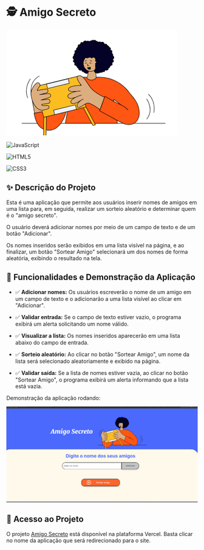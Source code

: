 # :detective: Amigo Secreto 

!['Imagem amigo secreto'](/assets/amigo-secreto.png)

![JavaScript](https://img.shields.io/badge/JavaScript-F7DF1E?style=flatl&logo=javascript&logoColor=black)

![HTML5](https://img.shields.io/badge/HTML5-E34F26?style=for-the-badge&logo=html5&logoColor=white)

![CSS3](https://img.shields.io/badge/CSS3-1572B6?style=for-the-badge&logo=css3&logoColor=white)

## :sparkles: Descrição do Projeto

Esta é uma aplicação que permite aos usuários inserir nomes de amigos em uma lista para, em seguida, realizar um sorteio aleatório e determinar quem é o "amigo secreto".

O usuário deverá adicionar nomes por meio de um campo de texto e de um botão "Adicionar".

Os nomes inseridos serão exibidos em uma lista visível na página, e ao finalizar, um botão "Sortear Amigo" selecionará um dos nomes de forma aleatória, exibindo o resultado na tela.

## :hammer: Funcionalidades e Demonstração da Aplicação

* :white_check_mark: **Adicionar nomes:** Os usuários escreverão o nome de um amigo em um campo de texto e o adicionarão a uma lista visível ao clicar em "Adicionar".

* :white_check_mark:  **Validar entrada:** Se o campo de texto estiver vazio, o programa exibirá um alerta solicitando um nome válido.

* :white_check_mark: **Visualizar a lista:** Os nomes inseridos aparecerão em uma lista abaixo do campo de entrada.

* :white_check_mark: **Sorteio aleatório:** Ao clicar no botão "Sortear Amigo", um nome da lista será selecionado aleatoriamente e exibido na página.

* :white_check_mark: **Validar saída:** Se a lista de nomes estiver vazia, ao clicar no botão "Sortear Amigo", o programa exibirá um alerta informando que a lista está vazia.

Demonstração da aplicação rodando:

!['Aplicação rodando'](image/Animação.gif)

## :rocket: Acesso ao Projeto

O projeto [Amigo Secreto](https://amigosecreto-lemon.vercel.app/) está disponível na plataforma Vercel. Basta clicar no nome da aplicação que será redirecionado para o site.